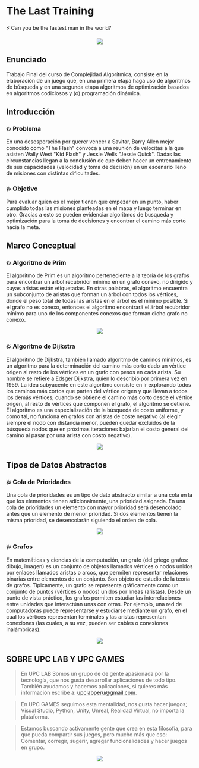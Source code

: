 # The Last Training #
:zap: Can you be the fastest man in the world?

<div align="center">
  <img src="https://media.giphy.com/media/fW56oUG0CiYjC/giphy.gif">
</div>

## Enunciado
Trabajo Final del curso de Complejidad Algorítmica, consiste en la elaboración de un juego que, en una primera etapa haga uso de algoritmos de búsqueda y en una segunda etapa algoritmos de optimización basados en algoritmos codiciosos y (o) programación dinámica.



## Introducción
### :boom: Problema
En una desesperación por querer vencer a Savitar, Barry Allen mejor conocido como "The Flash" convoca a una reunión de velocitas a la que asisten Wally West "Kid Flash" y Jessie Wells "Jessie Quick". Dadas las circunstancias llegan a la conclusión de que deben hacer un entrenamiento de sus capacidades (velocidad y toma de decisión) en un escenario lleno de misiones con distintas dificultades. 

### :boom: Objetivo
Para evaluar quien es el mejor tienen que empezar en un punto, haber cumplido todas las misiones planteadas en el mapa y luego terminar en otro. Gracias a esto se pueden evidenciar algoritmos de busqueda y optimización para la toma de decisiones y encontrar el camino más corto hacia la meta.



## Marco Conceptual

### :boom: Algoritmo de Prim
El algoritmo de Prim es un algoritmo perteneciente a la teoría de los grafos para encontrar un árbol recubridor mínimo en un grafo conexo, no dirigido y cuyas aristas están etiquetadas.
En otras palabras, el algoritmo encuentra un subconjunto de aristas que forman un árbol con todos los vértices, donde el peso total de todas las aristas en el árbol es el mínimo posible. Si el grafo no es conexo, entonces el algoritmo encontrará el árbol recubridor mínimo para uno de los componentes conexos que forman dicho grafo no conexo.

<div align="center">
  <img src="https://upload.wikimedia.org/wikipedia/commons/d/d2/Minimum_spanning_tree.svg">
</div>

### :boom: Algoritmo de Dijkstra
El algoritmo de Dijkstra, también llamado algoritmo de caminos mínimos, es un algoritmo para la determinación del camino más corto dado un vértice origen al resto de los vértices en un grafo con pesos en cada arista. Su nombre se refiere a Edsger Dijkstra, quien lo describió por primera vez en 1959.
La idea subyacente en este algoritmo consiste en ir explorando todos los caminos más cortos que parten del vértice origen y que llevan a todos los demás vértices; cuando se obtiene el camino más corto desde el vértice origen, al resto de vértices que componen el grafo, el algoritmo se detiene. El algoritmo es una especialización de la búsqueda de costo uniforme, y como tal, no funciona en grafos con aristas de coste negativo (al elegir siempre el nodo con distancia menor, pueden quedar excluidos de la búsqueda nodos que en próximas iteraciones bajarían el costo general del camino al pasar por una arista con costo negativo).

<div align="center">
  <img src="https://upload.wikimedia.org/wikipedia/commons/5/57/Dijkstra_Animation.gif">
</div>


## Tipos de Datos Abstractos

### :boom: Cola de Prioridades
Una cola de prioridades es un tipo de dato abstracto similar a una cola en la que los elementos tienen adicionalmente, una prioridad asignada. En una cola de prioridades un elemento con mayor prioridad será desencolado antes que un elemento de menor prioridad. Si dos elementos tienen la misma prioridad, se desencolarán siguiendo el orden de cola.

<div align="center">
  <img src="https://netmatze.files.wordpress.com/2014/08/priorityqueue.png">
</div>

### :boom: Grafos
En matemáticas y ciencias de la computación, un grafo (del griego grafos: dibujo, imagen) es un conjunto de objetos llamados vértices o nodos unidos por enlaces llamados aristas o arcos, que permiten representar relaciones binarias entre elementos de un conjunto. Son objeto de estudio de la teoría de grafos.
Típicamente, un grafo se representa gráficamente como un conjunto de puntos (vértices o nodos) unidos por líneas (aristas).
Desde un punto de vista práctico, los grafos permiten estudiar las interrelaciones entre unidades que interactúan unas con otras. Por ejemplo, una red de computadoras puede representarse y estudiarse mediante un grafo, en el cual los vértices representan terminales y las aristas representan conexiones (las cuales, a su vez, pueden ser cables o conexiones inalámbricas).

<div align="center">
  <img src="https://upload.wikimedia.org/wikipedia/commons/5/5b/6n-graf.svg">
</div>


## SOBRE UPC LAB Y UPC GAMES
> En UPC LAB Somos un grupo de  de gente apasionada por la tecnología, que nos gusta desarrollar aplicaciones de todo tipo.
> También ayudamos y hacemos aplicaciones, si quieres más información escribe a: <upclabperu@gmail.com>.

> En UPC GAMES seguimos esta mentalidad, nos gusta hacer juegos; Visual Studio, Python, Unity, Unreal, Realidad Virtual, no importa la plataforma.  

> Estamos buscando activamente gente que crea en esta filosofía, para que pueda compartir sus juegos, pero mucho más que eso: 
> Comentar, corregir, sugerir, agregar funcionalidades y hacer juegos en grupo.

<div align="center">
  <a href="https://github.com/upclab">
    <img src="https://cloud.githubusercontent.com/assets/9372893/16879913/501dca4a-4a78-11e6-9783-3600e0b260d8.png">
  </a>
</div>
